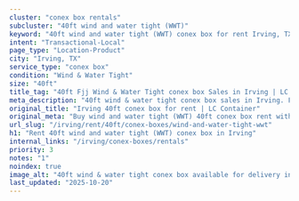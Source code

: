 ```yaml
---
cluster: "conex box rentals"
subcluster: "40ft wind and water tight (WWT)"
keyword: "40ft wind and water tight (WWT) conex box for rent Irving, TX"
intent: "Transactional-Local"
page_type: "Location-Product"
city: "Irving, TX"
service_type: "conex box"
condition: "Wind & Water Tight"
size: "40ft"
title_tag: "40ft Fjj Wind & Water Tight conex box Sales in Irving | LC Container"
meta_description: "40ft wind & water tight conex box sales in Irving. Fast delivery, competitive pricing. Serving conex boxes area. Quote ID: R2R. Call (214) 524-4168 for your free quote today."
original_title: "Irving 40ft conex box for rent | LC Container"
original_meta: "Buy wind and water tight (WWT) 40ft conex box rent with local delivery in Irving, TX. LC Container — local Since 2003. Request a fast quote today."
url_slug: "/irving/rent/40ft/conex-boxes/wind-and-water-tight-wwt"
h1: "Rent 40ft wind and water tight (WWT) conex box in Irving"
internal_links: "/irving/conex-boxes/rentals"
priority: 3
notes: "1"
noindex: true
image_alt: "40ft wind & water tight conex box available for delivery in Irving"
last_updated: "2025-10-20"
---
```


<!-- TODO: Add unique city/inventory copy, images, and internal links here. -->
